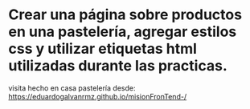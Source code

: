 # Crear una página sobre productos en una pastelería, agregar estilos css y utilizar etiquetas html utilizadas durante las practicas.

visita hecho en casa pastelería desde:
https://eduardogalvanrmz.github.io/misionFronTend-/
